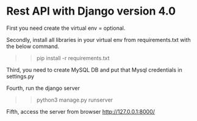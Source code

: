 # Rest API with Django version 4.0 


First you need create the virtual env = optional.

Secondly, install all libraries in your virtual env from requirements.txt with the below command.
>> pip install -r requirements.txt

Third, you need to create MySQL DB and put that Mysql credentials in settings.py 

Fourth, run the django server 
>> python3 manage.py runserver

Fifth, access the server from browser
http://127.0.0.1:8000/

